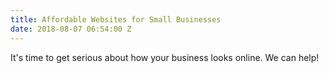 ```yaml
---
title: Affordable Websites for Small Businesses
date: 2018-08-07 06:54:00 Z
---
```


It's time to get serious about how your business looks online. We can help!